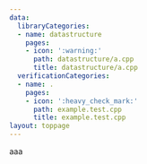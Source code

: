 ```yaml
---
data:
  libraryCategories:
  - name: datastructure
    pages:
    - icon: ':warning:'
      path: datastructure/a.cpp
      title: datastructure/a.cpp
  verificationCategories:
  - name: .
    pages:
    - icon: ':heavy_check_mark:'
      path: example.test.cpp
      title: example.test.cpp
layout: toppage
---
```

aaa
